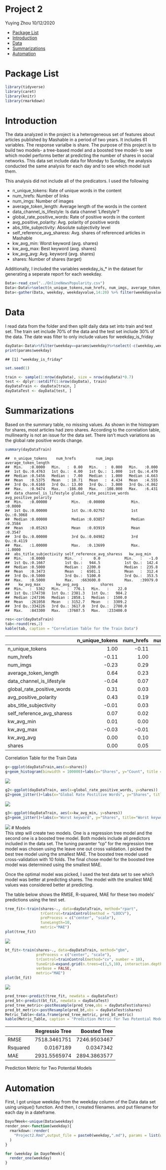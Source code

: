 Project 2
================
Yuying Zhou
10/12/2020

  - [Package List](#package-list)
  - [Introduction](#introduction)
  - [Data](#data)
  - [Summarizations](#summarizations)
  - [Automation](#automation)

# Package List

``` r
library(tidyverse)
library(caret)
library(knitr)
library(rmarkdown)
```

# Introduction

The data analyzed in the project is a heterogeneous set of features
about articles published by Mashable in a period of two years. It
includes 61 variables. The response varialbe is share. The purpose of
this project is to build two models- a tree-based model and a boosted
tree model- to see which model performs better at predicting the number
of shares in social networks. This data set include data for Monday to
Sunday, the analysis conducted the same analysis for each day and to see
which model suit them.

This analysis did not include all of the predicators. I used the
following

  - n\_unique\_tokens: Rate of unique words in the content  
  - num\_hrefs: Number of links  
  - num\_imgs: Number of images  
  - average\_token\_length: Average length of the words in the content  
  - data\_channel\_is\_lifestyle: Is data channel ‘Lifestyle’?  
  - global\_rate\_positive\_words: Rate of positive words in the
    content  
  - avg\_positive\_polarity: Avg. polarity of positive words  
  - abs\_title\_subjectivity: Absolute subjectivity level  
  - self\_reference\_avg\_sharess: Avg. shares of referenced articles in
    Mashable  
  - kw\_avg\_min: Worst keyword (avg. shares)  
  - kw\_avg\_max: Best keyword (avg. shares)  
  - kw\_avg\_avg: Avg. keyword (avg. shares)
  - shares: Number of shares (target)

Additionally, I included the variables weekday\_is\_\* in the dataset
for generating a seperate report for each weekday.

``` r
Data<-read_csv("../OnlineNewsPopularity.csv")
Data<-Data%>%select(n_unique_tokens,num_hrefs, num_imgs, average_token_length, data_channel_is_lifestyle, global_rate_positive_words,avg_positive_polarity, abs_title_subjectivity,self_reference_avg_sharess, kw_avg_min, kw_avg_max, kw_avg_avg, shares, starts_with("weekday") )
Data<-gather(Data, weekday, weekdayvalue,14:20) %>% filter(weekdayvalue==1)
```

# Data

I read data from the folder and then split daily data set into train and
test set. The train set include 70% of the data and the test set include
30% of the data. The date was filter to only include values for
weekday\_is\_friday

``` r
dayData<-Data%>%filter(weekday==params$weekday)%>%select(-c(weekday,weekdayvalue))
print(params$weekday)
```

    ## [1] "weekday_is_friday"

``` r
set.seed(1)

train <- sample(1:nrow(dayData), size = nrow(dayData)*0.7)
test <- dplyr::setdiff(1:nrow(dayData), train)
dayDataTrain <- dayData[train, ]
dayDataTest <- dayData[test, ]
```

# Summarizations

Based on the summary table, no missing values. As shown in the histogram
for shares, most articles had zero shares. According to the correlation
table, mullinearity is not an issue for the data set. There isn’t much
variations as the global rate positive words change.

``` r
summary(dayDataTrain)  
```

    ##  n_unique_tokens    num_hrefs         num_imgs       average_token_length
    ##  Min.   :0.0000   Min.   :  0.00   Min.   :  0.000   Min.   :0.000       
    ##  1st Qu.:0.4763   1st Qu.:  4.00   1st Qu.:  1.000   1st Qu.:4.470       
    ##  Median :0.5456   Median :  7.00   Median :  1.000   Median :4.663       
    ##  Mean   :0.5375   Mean   : 10.71   Mean   :  4.434   Mean   :4.555       
    ##  3rd Qu.:0.6168   3rd Qu.: 13.00   3rd Qu.:  3.000   3rd Qu.:4.862       
    ##  Max.   :0.9474   Max.   :186.00   Max.   :108.000   Max.   :6.431       
    ##  data_channel_is_lifestyle global_rate_positive_words avg_positive_polarity
    ##  Min.   :0.00000           Min.   :0.00000            Min.   :0.0000       
    ##  1st Qu.:0.00000           1st Qu.:0.02792            1st Qu.:0.3068       
    ##  Median :0.00000           Median :0.03857            Median :0.3584       
    ##  Mean   :0.05263           Mean   :0.03919            Mean   :0.3547       
    ##  3rd Qu.:0.00000           3rd Qu.:0.04982            3rd Qu.:0.4119       
    ##  Max.   :1.00000           Max.   :0.13699            Max.   :1.0000       
    ##  abs_title_subjectivity self_reference_avg_sharess   kw_avg_min     
    ##  Min.   :0.0000         Min.   :     0.0           Min.   :   -1.0  
    ##  1st Qu.:0.1667         1st Qu.:   944.5           1st Qu.:  142.4  
    ##  Median :0.5000         Median :  2200.0           Median :  235.8  
    ##  Mean   :0.3473         Mean   :  6501.1           Mean   :  312.4  
    ##  3rd Qu.:0.5000         3rd Qu.:  5100.0           3rd Qu.:  353.5  
    ##  Max.   :0.5000         Max.   :663600.0           Max.   :39979.0  
    ##    kw_avg_max       kw_avg_avg          shares        
    ##  Min.   :  5362   Min.   :  776.1   Min.   :    22.0  
    ##  1st Qu.:174738   1st Qu.: 2381.3   1st Qu.:   984.2  
    ##  Median :247196   Median : 2858.1   Median :  1500.0  
    ##  Mean   :261058   Mean   : 3152.7   Mean   :  3309.2  
    ##  3rd Qu.:334226   3rd Qu.: 3617.0   3rd Qu.:  2700.0  
    ##  Max.   :843300   Max.   :37607.5   Max.   :233400.0

``` r
res<-cor(dayDataTrain)
tab<-round(res,2)
kable(tab, caption = "Correlation Table for the Train Data")
```

|                               | n\_unique\_tokens | num\_hrefs | num\_imgs | average\_token\_length | data\_channel\_is\_lifestyle | global\_rate\_positive\_words | avg\_positive\_polarity | abs\_title\_subjectivity | self\_reference\_avg\_sharess | kw\_avg\_min | kw\_avg\_max | kw\_avg\_avg | shares |
| :---------------------------- | ----------------: | ---------: | --------: | ---------------------: | ---------------------------: | ----------------------------: | ----------------------: | -----------------------: | ----------------------------: | -----------: | -----------: | -----------: | -----: |
| n\_unique\_tokens             |              1.00 |     \-0.11 |    \-0.23 |                   0.64 |                       \-0.04 |                          0.31 |                    0.43 |                   \-0.01 |                          0.07 |         0.01 |       \-0.03 |         0.00 |   0.00 |
| num\_hrefs                    |            \-0.11 |       1.00 |      0.29 |                   0.23 |                         0.07 |                          0.03 |                    0.19 |                     0.03 |                          0.02 |         0.00 |       \-0.01 |         0.10 |   0.05 |
| num\_imgs                     |            \-0.23 |       0.29 |      1.00 |                   0.05 |                         0.00 |                        \-0.06 |                    0.09 |                   \-0.01 |                          0.02 |       \-0.02 |         0.04 |         0.15 |   0.04 |
| average\_token\_length        |              0.64 |       0.23 |      0.05 |                   1.00 |                         0.02 |                          0.30 |                    0.52 |                     0.02 |                          0.04 |         0.02 |       \-0.17 |       \-0.12 | \-0.03 |
| data\_channel\_is\_lifestyle  |            \-0.04 |       0.07 |      0.00 |                   0.02 |                         1.00 |                          0.07 |                    0.05 |                     0.04 |                        \-0.01 |         0.03 |       \-0.16 |         0.01 |   0.00 |
| global\_rate\_positive\_words |              0.31 |       0.03 |    \-0.06 |                   0.30 |                         0.07 |                          1.00 |                    0.35 |                   \-0.15 |                          0.03 |         0.06 |       \-0.10 |         0.04 |   0.03 |
| avg\_positive\_polarity       |              0.43 |       0.19 |      0.09 |                   0.52 |                         0.05 |                          0.35 |                    1.00 |                     0.00 |                          0.07 |         0.02 |       \-0.08 |         0.05 |   0.03 |
| abs\_title\_subjectivity      |            \-0.01 |       0.03 |    \-0.01 |                   0.02 |                         0.04 |                        \-0.15 |                    0.00 |                     1.00 |                        \-0.03 |         0.00 |       \-0.04 |       \-0.04 | \-0.01 |
| self\_reference\_avg\_sharess |              0.07 |       0.02 |      0.02 |                   0.04 |                       \-0.01 |                          0.03 |                    0.07 |                   \-0.03 |                          1.00 |         0.07 |         0.09 |         0.18 |   0.05 |
| kw\_avg\_min                  |              0.01 |       0.00 |    \-0.02 |                   0.02 |                         0.03 |                          0.06 |                    0.02 |                     0.00 |                          0.07 |         1.00 |       \-0.09 |         0.52 |   0.00 |
| kw\_avg\_max                  |            \-0.03 |     \-0.01 |      0.04 |                 \-0.17 |                       \-0.16 |                        \-0.10 |                  \-0.08 |                   \-0.04 |                          0.09 |       \-0.09 |         1.00 |         0.41 |   0.06 |
| kw\_avg\_avg                  |              0.00 |       0.10 |      0.15 |                 \-0.12 |                         0.01 |                          0.04 |                    0.05 |                   \-0.04 |                          0.18 |         0.52 |         0.41 |         1.00 |   0.10 |
| shares                        |              0.00 |       0.05 |      0.04 |                 \-0.03 |                         0.00 |                          0.03 |                    0.03 |                   \-0.01 |                          0.05 |         0.00 |         0.06 |         0.10 |   1.00 |

Correlation Table for the Train Data

``` r
g<-ggplot(dayDataTrain,aes(x=shares))
g+geom_histogram(binwidth = 100000)+labs(x="Shares", y="Count", title = "Shares Histogram")
```

![](weekday_is_friday_files/figure-gfm/summarization-1.png)<!-- -->

``` r
g2<-ggplot(dayDataTrain, aes(x=global_rate_positive_words, y=shares))
g2+geom_jitter()+labs(x="Global Rate Postitive Words", y="Shares", title="Global Rate Postitive Words vs Shares")
```

![](weekday_is_friday_files/figure-gfm/summarization-2.png)<!-- -->

``` r
g3<-ggplot(dayDataTrain, aes(x=kw_avg_min, y=shares))
g3+geom_jitter()+labs(x="Worst keyword", y="Shares", title="Worst keyword vs Shares")
```

![](weekday_is_friday_files/figure-gfm/summarization-3.png)<!-- --> \#
Models  
This step will create two models. One is a regression tree model and the
second one is a boosted tree model. Both models include all predictors
included in the data set. The tuning paramter “cp” for the regression
tree model was chosen using the leave one out cross validation. I picked
the best tree model using the smallest MAE. The boosted tree model used
cross-validation with 10 folds. The final chose model for the boosted
tree model was determined using the smallest MAE.

Once the optimal model was picked, I used the test data set to see which
model was better at predicting shares. The model with the smallest MAE
values was considered better at predicting.

The table below shows the RMSE, R-squared, MAE for these two models’
predictions using the test set.

``` r
tree_fit<-train(shares~., data=dayDataTrain, method="rpart",
                trControl=trainControl(method = "LOOCV"),
                preProcess = c("center", "scale"),
                tuneLength=10,
                metric="MAE")
plot(tree_fit)
```

![](weekday_is_friday_files/figure-gfm/models-1.png)<!-- -->

``` r
bt_fit<-train(shares~., data=dayDataTrain, method="gbm",
              preProcess = c("center", "scale"),
              trControl=trainControl(method="cv", number = 10),
              tuneGrid=expand.grid(n.trees=c(1,5,10), interaction.depth=1:3, shrinkage=c(0.1,0.5,0.9), n.minobsinnode=10),
              verbose = FALSE,
              metric="MAE")
plot(bt_fit)
```

![](weekday_is_friday_files/figure-gfm/models-2.png)<!-- -->

``` r
pred_tree<-predict(tree_fit, newdata = dayDataTest)   
pred_bt<-predict(bt_fit, newdata = dayDataTest)
pred_tree_metric<-postResample(pred_tree,obs = dayDataTest$shares)
pred_bt_metric<-postResample(pred_bt,obs = dayDataTest$shares)
Metric_Table<-data.frame(pred_tree_metric, pred_bt_metric)
kable(Metric_Table, caption = "Prediction Metric for Two Potential Models", col.names = c("Regressio Tree"," Boosted Tree"))
```

|          | Regressio Tree | Boosted Tree |
| :------- | -------------: | -----------: |
| RMSE     |   7518.3461751 | 7246.9503467 |
| Rsquared |      0.0167189 |    0.0347342 |
| MAE      |   2931.5565974 | 2894.3863577 |

Prediction Metric for Two Potential Models

# Automation

First, I got unique weekday from the weekday column of the Data data set
using unique() function. And then, I created filenames. and put filename
for each day in a dateframe.

``` r
DayofWeek<-unique(Data$weekday)
render_one<-function(weekday){
  rmarkdown::render(
    "Project2.Rmd",output_file = paste0(weekday,".md"), params = list(weekday=weekday)
  )
}

for (weekday in DayofWeek){
  render_one(weekday)
}
```
